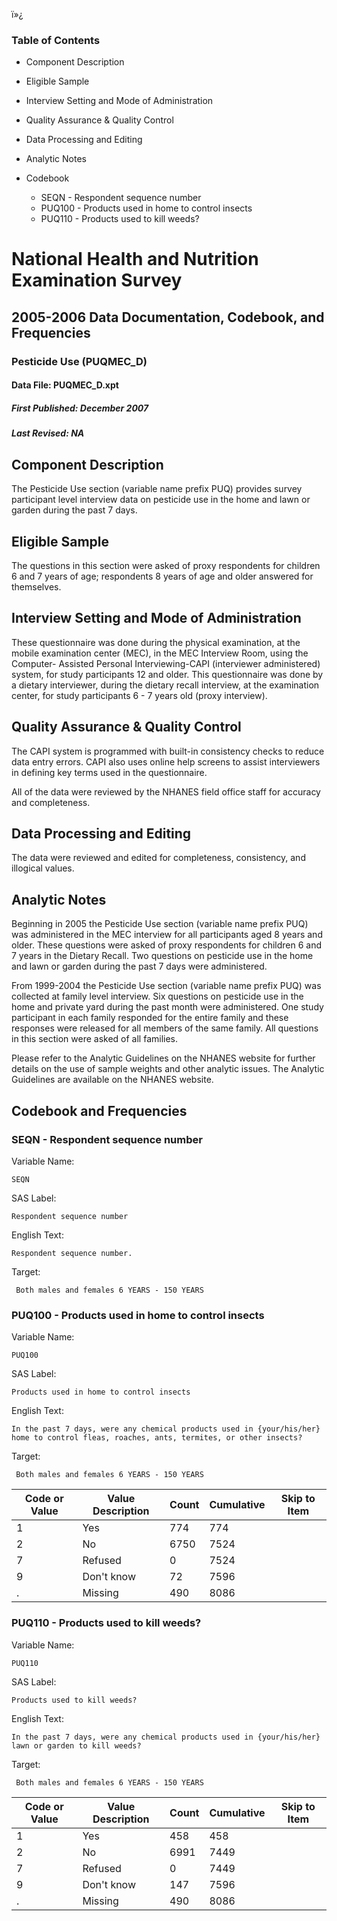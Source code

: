 ï»¿

### Table of Contents

  * Component Description
  * Eligible Sample
  * Interview Setting and Mode of Administration
  * Quality Assurance & Quality Control
  * Data Processing and Editing
  * Analytic Notes
  * Codebook

    * SEQN - Respondent sequence number
    * PUQ100 - Products used in home to control insects
    * PUQ110 - Products used to kill weeds?

# National Health and Nutrition Examination Survey

## 2005-2006 Data Documentation, Codebook, and Frequencies

### Pesticide Use (PUQMEC_D)

####  Data File: PUQMEC_D.xpt

#####  First Published: December 2007

#####  Last Revised: NA

## Component Description

The Pesticide Use section (variable name prefix PUQ) provides survey
participant level interview data on pesticide use in the home and lawn or
garden during the past 7 days.

## Eligible Sample

The questions in this section were asked of proxy respondents for children 6
and 7 years of age; respondents 8 years of age and older answered for
themselves.

## Interview Setting and Mode of Administration

These questionnaire was done during the physical examination, at the mobile
examination center (MEC), in the MEC Interview Room, using the Computer-
Assisted Personal Interviewing-CAPI (interviewer administered) system, for
study participants 12 and older. This questionnaire was done by a dietary
interviewer, during the dietary recall interview, at the examination center,
for study participants 6 - 7 years old (proxy interview).

## Quality Assurance & Quality Control

The CAPI system is programmed with built-in consistency checks to reduce data
entry errors. CAPI also uses online help screens to assist interviewers in
defining key terms used in the questionnaire.

All of the data were reviewed by the NHANES field office staff for accuracy
and completeness.

## Data Processing and Editing

The data were reviewed and edited for completeness, consistency, and illogical
values.

## Analytic Notes

Beginning in 2005 the Pesticide Use section (variable name prefix PUQ) was
administered in the MEC interview for all participants aged 8 years and older.
These questions were asked of proxy respondents for children 6 and 7 years in
the Dietary Recall. Two questions on pesticide use in the home and lawn or
garden during the past 7 days were administered.

From 1999-2004 the Pesticide Use section (variable name prefix PUQ) was
collected at family level interview. Six questions on pesticide use in the
home and private yard during the past month were administered. One study
participant in each family responded for the entire family and these responses
were released for all members of the same family. All questions in this
section were asked of all families.

Please refer to the Analytic Guidelines on the NHANES website for further
details on the use of sample weights and other analytic issues. The Analytic
Guidelines are available on the NHANES website.

## Codebook and Frequencies

### SEQN - Respondent sequence number

Variable Name:

    SEQN
SAS Label:

    Respondent sequence number
English Text:

    Respondent sequence number.
Target:

     Both males and females 6 YEARS - 150 YEARS

### PUQ100 - Products used in home to control insects

Variable Name:

    PUQ100
SAS Label:

    Products used in home to control insects
English Text:

    In the past 7 days, were any chemical products used in {your/his/her} home to control fleas, roaches, ants, termites, or other insects?
Target:

     Both males and females 6 YEARS - 150 YEARS
Code or Value | Value Description | Count | Cumulative | Skip to Item  
---|---|---|---|---  
1 | Yes | 774 | 774 |   
2 | No | 6750 | 7524 |   
7 | Refused | 0 | 7524 |   
9 | Don't know | 72 | 7596 |   
. | Missing | 490 | 8086 |   
  
### PUQ110 - Products used to kill weeds?

Variable Name:

    PUQ110
SAS Label:

    Products used to kill weeds?
English Text:

    In the past 7 days, were any chemical products used in {your/his/her} lawn or garden to kill weeds?
Target:

     Both males and females 6 YEARS - 150 YEARS
Code or Value | Value Description | Count | Cumulative | Skip to Item  
---|---|---|---|---  
1 | Yes | 458 | 458 |   
2 | No | 6991 | 7449 |   
7 | Refused | 0 | 7449 |   
9 | Don't know | 147 | 7596 |   
. | Missing | 490 | 8086 | 

